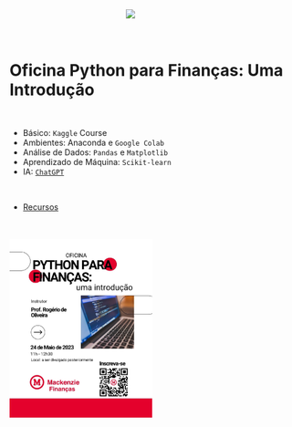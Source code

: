 <img src="http://meusite.mackenzie.br/rogerio/mackenzie_logo/UPM.2_horizontal_vermelho.jpg" width=300, align="right"> 

<br>
<br>
<br>

# Oficina Python para Finanças: Uma Introdução

<br>

* Básico: `Kaggle` Course
* Ambientes: Anaconda e `Google Colab`
* Análise de Dados: `Pandas` e `Matplotlib`
* Aprendizado de Máquina: `Scikit-learn`
* IA: [`ChatGPT`](https://colab.research.google.com/github/Rogerio-mack/Oficina_Python_para_Financas/blob/main/ChatGPT3_with_Python.ipynb)

<br>

* [Recursos](https://colab.research.google.com/github/Rogerio-mack/Oficina_Python_para_Financas/blob/main/Resources.ipynb)

<br>
<br>


<img src="https://github.com/Rogerio-mack/Oficina_Python_para_Financas/blob/main/figs/chamada.jpeg?raw=true" width=250, align="left"> 
